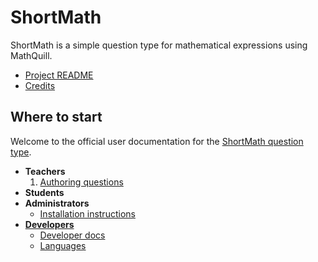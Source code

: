 # ShortMath
ShortMath is a simple question type for mathematical expressions using MathQuill.
* [Project README](https://github.com/KQMATH/moodle-qtype_shortmath#readme)
* [Credits](https://github.com/KQMATH/moodle-qtype_shortmath/wiki/Credits)

## Where to start ##
Welcome to the official user documentation for the [ShortMath question type](https://moodle.org/plugins/qtype_shortmath).

* **Teachers**
  1. [Authoring questions](https://github.com/KQMATH/moodle-qtype_shortmath/wiki/Authoring-a-question)
* **Students**
* **Administrators**
  * [Installation instructions](https://github.com/KQMATH/moodle-qtype_shortmath/wiki/Installation-instructions#installation-instructions)
* **[Developers](https://github.com/KQMATH/moodle-qtype_shortmath/wiki/Developer)**
  * [Developer docs](https://github.com/KQMATH/moodle-qtype_shortmath/wiki/Developer)
  * [Languages](https://github.com/KQMATH/moodle-qtype_shortmath/wiki/Languages)
